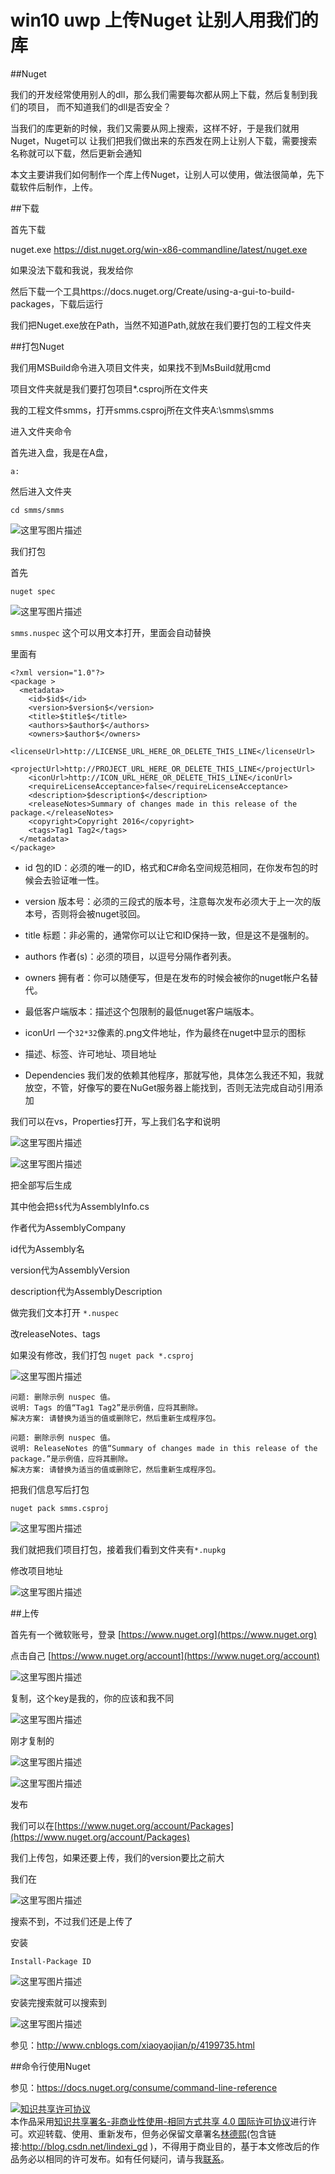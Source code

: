 # win10 uwp 上传Nuget 让别人用我们的库

##Nuget


我们的开发经常使用别人的dll，那么我们需要每次都从网上下载，然后复制到我们的项目，
而不知道我们的dll是否安全？

当我们的库更新的时候，我们又需要从网上搜索，这样不好，于是我们就用Nuget，Nuget可以
让我们把我们做出来的东西发在网上让别人下载，需要搜索名称就可以下载，然后更新会通知

本文主要讲我们如何制作一个库上传Nuget，让别人可以使用，做法很简单，先下载软件后制作，上传。
<!--more-->


##下载

首先下载

nuget.exe https://dist.nuget.org/win-x86-commandline/latest/nuget.exe

如果没法下载和我说，我发给你

然后下载一个工具https://docs.nuget.org/Create/using-a-gui-to-build-packages，下载后运行

我们把Nuget.exe放在Path，当然不知道Path,就放在我们要打包的工程文件夹


##打包Nuget

我们用MSBuild命令进入项目文件夹，如果找不到MsBuild就用cmd

项目文件夹就是我们要打包项目*.csproj所在文件夹

我的工程文件smms，打开smms.csproj所在文件夹A:\smms\smms

进入文件夹命令

首先进入盘，我是在A盘，

```
a:
```

然后进入文件夹

```
cd smms/smms
```

![这里写图片描述](http://img.blog.csdn.net/20160705153953828)

我们打包

首先

`nuget spec`

![这里写图片描述](http://img.blog.csdn.net/20160705154308176)

`smms.nuspec` 这个可以用文本打开，里面会自动替换

里面有

```
<?xml version="1.0"?>
<package >
  <metadata>
    <id>$id$</id>
    <version>$version$</version>
    <title>$title$</title>
    <authors>$author$</authors>
    <owners>$author$</owners>
    <licenseUrl>http://LICENSE_URL_HERE_OR_DELETE_THIS_LINE</licenseUrl>
    <projectUrl>http://PROJECT_URL_HERE_OR_DELETE_THIS_LINE</projectUrl>
    <iconUrl>http://ICON_URL_HERE_OR_DELETE_THIS_LINE</iconUrl>
    <requireLicenseAcceptance>false</requireLicenseAcceptance>
    <description>$description$</description>
    <releaseNotes>Summary of changes made in this release of the package.</releaseNotes>
    <copyright>Copyright 2016</copyright>
    <tags>Tag1 Tag2</tags>
  </metadata>
</package>
```

- id 
  包的ID：必须的唯一的ID，格式和C#命名空间规范相同，在你发布包的时候会去验证唯一性。

- version 
  版本号：必须的三段式的版本号，注意每次发布必须大于上一次的版本号，否则将会被nuget驳回。

- title 
  标题：非必需的，通常你可以让它和ID保持一致，但是这不是强制的。

- authors
  作者(s)：必须的项目，以逗号分隔作者列表。

- owners 
  拥有者：你可以随便写，但是在发布的时候会被你的nuget帐户名替代。

- 最低客户端版本：描述这个包限制的最低nuget客户端版本。

- iconUrl
  一个`32*32`像素的.png文件地址，作为最终在nuget中显示的图标

- 描述、标签、许可地址、项目地址

- Dependencies
  我们发的依赖其他程序，那就写他，具体怎么我还不知，我就放空，不管，好像写的要在NuGet服务器上能找到，否则无法完成自动引用添加

我们可以在vs，Properties打开，写上我们名字和说明

![这里写图片描述](http://img.blog.csdn.net/20160705154334553)

![这里写图片描述](http://img.blog.csdn.net/20160705154345051)

把全部写后生成

其中他会把`$$`代为AssemblyInfo.cs 

作者代为AssemblyCompany

id代为Assembly名

version代为AssemblyVersion

description代为AssemblyDescription

做完我们文本打开 `*.nuspec`

改releaseNotes、tags

如果没有修改，我们打包 `nuget pack *.csproj`

![这里写图片描述](http://img.blog.csdn.net/20160705154419364)

```
问题: 删除示例 nuspec 值。
说明: Tags 的值“Tag1 Tag2”是示例值，应将其删除。
解决方案: 请替换为适当的值或删除它，然后重新生成程序包。

问题: 删除示例 nuspec 值。
说明: ReleaseNotes 的值“Summary of changes made in this release of the package.”是示例值，应将其删除。
解决方案: 请替换为适当的值或删除它，然后重新生成程序包。
```

把我们信息写后打包

```
nuget pack smms.csproj
```

![这里写图片描述](http://img.blog.csdn.net/20160705154443317)

我们就把我们项目打包，接着我们看到文件夹有`*.nupkg`

修改项目地址

![这里写图片描述](http://img.blog.csdn.net/20160705154503646)


##上传

首先有一个微软账号，登录 [https://www.nuget.org](https://www.nuget.org)

点击自己 [https://www.nuget.org/account](https://www.nuget.org/account)

![这里写图片描述](http://img.blog.csdn.net/20160705154531195)

复制，这个key是我的，你的应该和我不同

![这里写图片描述](http://img.blog.csdn.net/20160705154957007)

刚才复制的

![这里写图片描述](http://img.blog.csdn.net/20160705154606068)

![这里写图片描述](http://img.blog.csdn.net/20160705154624787)

发布

我们可以在[https://www.nuget.org/account/Packages](https://www.nuget.org/account/Packages)

我们上传包，如果还要上传，我们的version要比之前大

我们在

![这里写图片描述](http://img.blog.csdn.net/20160705155015936)

搜索不到，不过我们还是上传了

安装

`Install-Package ID`

![这里写图片描述](http://img.blog.csdn.net/20160705155205298)

安装完搜索就可以搜索到

![这里写图片描述](http://img.blog.csdn.net/20160705155225430)

参见：http://www.cnblogs.com/xiaoyaojian/p/4199735.html

##命令行使用Nuget

参见：https://docs.nuget.org/consume/command-line-reference

<a rel="license" href="http://creativecommons.org/licenses/by-nc-sa/4.0/"><img alt="知识共享许可协议" style="border-width:0" src="https://i.creativecommons.org/l/by-nc-sa/4.0/88x31.png" /></a><br />本作品采用<a rel="license" href="http://creativecommons.org/licenses/by-nc-sa/4.0/">知识共享署名-非商业性使用-相同方式共享 4.0 国际许可协议</a>进行许可。欢迎转载、使用、重新发布，但务必保留文章署名[林德熙](http://blog.csdn.net/lindexi_gd)(包含链接:http://blog.csdn.net/lindexi_gd )，不得用于商业目的，基于本文修改后的作品务必以相同的许可发布。如有任何疑问，请与我[联系](mailto:lindexi_gd@163.com)。